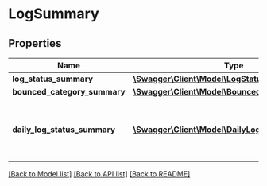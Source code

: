 # LogSummary

## Properties
Name | Type | Description | Notes
------------ | ------------- | ------------- | -------------
**log_status_summary** | [**\Swagger\Client\Model\LogStatusSummary**](LogStatusSummary.md) |  | 
**bounced_category_summary** | [**\Swagger\Client\Model\BouncedCategorySummary**](BouncedCategorySummary.md) |  | 
**daily_log_status_summary** | [**\Swagger\Client\Model\DailyLogStatusSummary[]**](DailyLogStatusSummary.md) | Daily summary of log status, based on specified date range. | 

[[Back to Model list]](../README.md#documentation-for-models) [[Back to API list]](../README.md#documentation-for-api-endpoints) [[Back to README]](../README.md)


